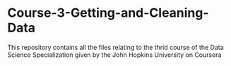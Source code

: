 # Course-3-Getting-and-Cleaning-Data

This repository contains all the files relating to the thrid course of the Data Science Specialization given by the John Hopkins University on Coursera
